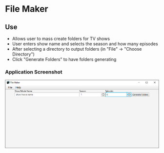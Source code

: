 # File Maker
## Use
* Allows user to mass create folders for TV shows
* User enters show name and selects the season and how many episodes
* After selecting a directory to output folders (in "File" -> "Choose Directory")
* Click "Generate Folders" to have folders generating

### Application Screenshot
![Application Screenshot](File_Maker.png)
